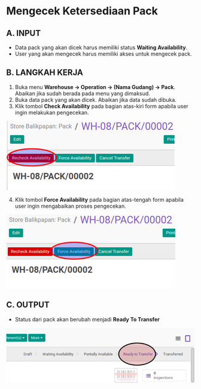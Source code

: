 # Mengecek Ketersediaan Pack

## A. INPUT

* Data pack yang akan dicek harus memiliki status **Waiting Availability**.
* User yang akan mengecek harus memiliki akses untuk mengecek pack.

## B. LANGKAH KERJA

1. Buka menu **Warehouse -> Operation -> (Nama Gudang) -> Pack**. Abaikan jika sudah berada
pada menu yang dimaksud.
2. Buka data pack yang akan dicek. Abaikan jika data sudah dibuka.
3. Klik tombol **Check Availability** pada bagian atas-kiri form apabila user ingin melakukan pengecekan.

![](../../img/pack/tombol-check.png)

4. Klik tombol **Force Availability** pada bagian atas-tengah form apabila user ingin mengabaikan proses pengecekan.

![](../../img/pack/tombol-force.png)

## C. OUTPUT

* Status dari pack akan berubah menjadi **Ready To Transfer**

![](../../img/pack/status-ready-to-transfer.png)
